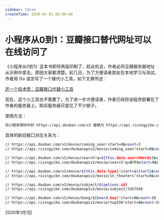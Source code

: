 ```yaml
---
sidebar: false
createTime: 2020-01-01 00:00:00
---
```

# 小程序从0到1：豆瓣接口替代网址可以在线访问了

《小程序从0到1》这本书即将再版印刷了，趁此机会，作者必将豆瓣服务器地址从示例中拿去，原因大家都清楚。前几日，为了方便读者朋友在本地学习与测试，作者用 Go 语言写了一个替代小工具，如下文章所述：

[还一个技术债：豆瓣接口代替小工具](http://mp.weixin.qq.com/s/-6UYVXvTwxlz5poybBFHUg)

现在，这个小工具也不需要了。为了进一步方便读者，作者已经将该程序部署在了作者的服务器上。购买服务器可是花了不少银子。

使用方法：

```bash
将小程序源码中的 https://api.douban.com/v2 替换为 https://api.rixingyike.com/doubanapiv2
```

具体的新旧接口对应关系为：

```bash
// https://api.douban.com/v2/movie/coming_soon?start=0&count=3
// https://api.rixingyike.com/doubanapiv2/movie/coming_soon?start=0&count=3

// https://api.douban.com/v2/movie/search?q=${this.data.searchWords}&start=${start}&count=${this.data.size}
// https://api.rixingyike.com/doubanapiv2/movie/search?q=和平&start=0&count=10

// https://api.douban.com/v2/movie/${this.data.type}?start=${start}&count= ${this.data.size}
// https://api.rixingyike.com/doubanapiv2/movie/in_theaters?start=0&count=10

// https://api.douban.com/v2/movie/subject/${options.id}
// https://api.rixingyike.com/doubanapiv2/movie/subject/3267549

// https://api.douban.com/v2/movie/bang/${board.key}?start=0&count=10
// https://api.rixingyike.com/doubanapiv2/movie/top250?start=0&count=10
```

2020年1月1日